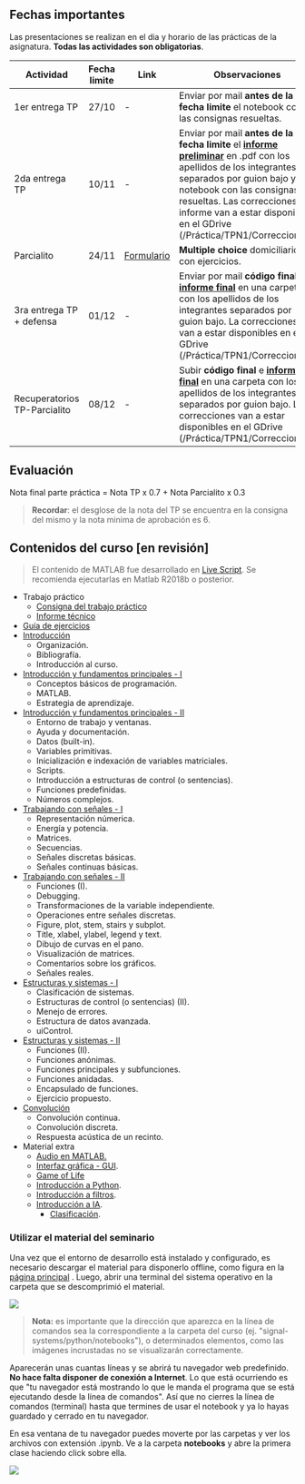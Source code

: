 ## Fechas importantes
Las presentaciones se realizan en el dia y horario de las prácticas de la asignatura. **Todas las actividades son obligatorias**.

| Actividad | Fecha limite | Link | Observaciones
| ---------- | ---- | ---- | --------- |
| 1er entrega TP | 27/10 | - | Enviar por mail **antes de la fecha limite** el notebook con las consignas resueltas. |
| 2da entrega TP | 10/11  | - |Enviar por mail **antes de la fecha limite** el [**informe preliminar**](TP/readme.md) en .pdf con los apellidos de los integrantes separados por guion bajo y el notebook con las consignas resueltas. Las correcciones del informe van a estar disponibles en el GDrive (/Práctica/TPN1/Correcciones). |
| Parcialito | 24/11 | [Formulario](https://forms.gle/FhRTqopTm7CvU4uk7)| **Multiple choice** domiciliario con ejercicios. |
| 3ra entrega TP + defensa | 01/12  |-| Enviar por mail **código final** e [**informe final**](TP/readme.md) en una carpeta con los apellidos de los integrantes separados por guion bajo. La correcciones van a estar disponibles en el GDrive (/Práctica/TPN1/Correcciones)|
| Recuperatorios TP-Parcialito  | 08/12  |-| Subir **código final** e [**informe final**](TP/readme.md)  en una carpeta con los apellidos de los integrantes separados por guion bajo. La correcciones van a estar disponibles en el GDrive (/Práctica/TPN1/Correcciones)|

## Evaluación
Nota final parte práctica = Nota TP x 0.7 + Nota Parcialito x 0.3

> **Recordar**: el desglose de la nota del TP se encuentra en la consigna del mismo y la nota minima de aprobación es 6.

## Contenidos del curso [en revisión]

> El contenido de MATLAB fue desarrollado en [Live Script](https://www.mathworks.com/help/matlab/matlab_prog/what-is-a-live-script-or-function.html). Se recomienda ejecutarlas en Matlab R2018b o posterior.

* Trabajo práctico
    * [Consigna del trabajo práctico](TP/consigna_TP.pdf)
    * [Informe técnico](TP/readme.md)
* [Guía de ejercicios](GUIA_DE_EJERCICIOS.pdf)
* [Introducción](https://docs.google.com/presentation/d/1Q6RibADuKiZLchEnXTh0p7nNUOu5mlpmg2WvxtS_pt0/edit?usp=sharing)
    * Organización.
    * Bibliografía.
    * Introducción al curso.
* [Introducción y fundamentos principales - I](01_Introduccion_y_fundamentos_principales/clase_01_a.pdf)
    * Conceptos básicos de programación.
    * MATLAB.
    * Estrategia de aprendizaje.
* [Introducción y fundamentos principales - II](01_Introduccion_y_fundamentos_principales/clase_01_b.pdf)
    * Entorno de trabajo y ventanas.
    * Ayuda y documentación.
    * Datos (built-in).
    * Variables primitivas.
    * Inicialización e indexación de variables matriciales.
    * Scripts.
    * Introducción a estructuras de control (o sentencias).
    * Funciones predefinidas.
    * Números complejos.
* [Trabajando con señales - I](02_Trabajando_con_señales/clase_02_a.pdf)
    * Representación númerica.
    * Energía y potencia.
    * Matrices.
    * Secuencias.
    * Señales discretas básicas.
    * Señales continuas básicas.
* [Trabajando con señales - II](02_Trabajando_con_señales/clase_02_b.pdf)
    * Funciones (I).
    * Debugging.
    * Transformaciones de la variable independiente.
    * Operaciones entre señales discretas.
    * Figure, plot, stem, stairs y subplot.
    * Title, xlabel, ylabel, legend y text.
    * Dibujo de curvas en el pano.
    * Visualización de matrices.
    * Comentarios sobre los gráficos.
    * Señales reales.
* [Estructuras y sistemas - I](03_Estructuras_y_sistemas/clase_03_a.pdf)
    * Clasificación de sistemas.
    * Estructuras de control (o sentencias) (II).
    * Menejo de errores.
    * Estructura de datos avanzada.
    * uiControl.
* [Estructuras y sistemas - II](03_Estructuras_y_sistemas/clase_03_b.pdf)
    * Funciones (II).
    * Funciones anónimas.
    * Funciones principales y subfunciones.
    * Funciones anidadas.
    * Encapsulado de funciones.
    * Ejercicio propuesto.
* [Convolución](04_Convolucion/clase_04.pdf)
    * Convolución continua.
    * Convolución discreta.
    * Respuesta acústica de un recinto.
* Material extra
    * [Audio en MATLAB.](Material_extra/Audio/LiveScript/ClaseEspecial_Audio.pdf)
    * [Interfaz gráfica - GUI](Material_extra/Gui/LiveScript/ClaseEspecial_UI.pdf).
    * [Game of Life](Material_extra/GameOfLife/gameOfLife.ipynb)
    * [Introducción a Python](https://github.com/infiniemlabs-acustica/python_introduccion).
    * [Introducción a filtros](Material_extra/Filtros/intro_filtros.ipynb).
    * [Introducción a IA](Material_extra/Intro_IA/1_Introducción_IA.pdf).
    	* [Clasificación](Material_extra/Intro_IA/2_Clasificacion.pdf).


### Utilizar el material del seminario
Una vez que el entorno de desarrollo está instalado y configurado, es necesario descargar el material para disponerlo offline, como figura en la [página principal](../../README.md#Uso-del-material)
. 
Luego, abrir una terminal del sistema operativo en la carpeta que se descomprimió el material. 

![](../img/terminal_jupyterlab.png)

> **Nota:** es importante que la dirección que aparezca en la línea de comandos sea la correspondiente a la carpeta del curso (ej. "signal-systems/python/notebooks"), o determinados elementos, como las imágenes incrustadas no se visualizarán correctamente.

Aparecerán unas cuantas líneas y se abrirá tu navegador web predefinido. **No hace falta disponer de conexión a Internet**. Lo que está ocurriendo es que "tu navegador está mostrando lo que le manda el programa que se está ejecutando desde la línea de comandos". Así que no cierres la línea de comandos (terminal) hasta que termines de usar el notebook y ya lo hayas guardado y cerrado en tu navegador.

En esa ventana de tu navegador puedes moverte por las carpetas y ver los archivos con extensión .ipynb. Ve a la carpeta **notebooks** y abre la primera clase haciendo click sobre ella. 

![](../img/jupyterlab.png)

